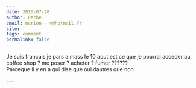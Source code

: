 ```yaml
---
date: 2010-07-28
author: Peche
email: marion---v@hotmail.fr
site: 
tags: comment
permalink: false
---
```


<p>Je suis francais je pars a mass le 10 aout est ce que je pourrai acceder au coffee shop ? me poser ? acheter ? fumer ??????<br />
Parceque il y en a qui dise que oui dautres que non </p>
---